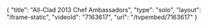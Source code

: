 {
    "title": "All-Clad 2013 Chef Ambassadors",
    "type": "solo",
    "layout": "iframe-static",
    "videoId": "7163617",
    "url": "\/tvpembed\/7163617"
}
